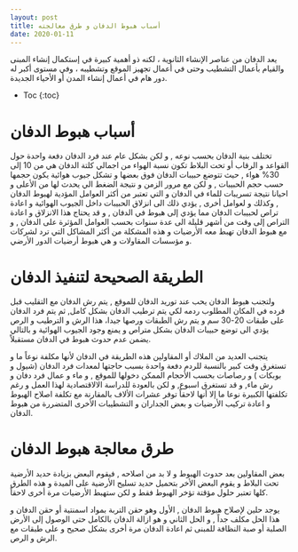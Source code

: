 ```yaml
---
layout: post
title: أسباب هبوط الدفان و طرق معالجته 
date: 2020-01-11
---
```


يعد الدفان من عناصر الإنشاء الثانوية ، لكنه ذو أهمية كبيرة في إستكمال إنشاء المبنى والقيام بأعمال التشطيب وحتى في أعمال تجهيز الموقع وتشطيبه ، وفي مستوى أكبر له دور هام في أعمال إنشاء المدن أو الأحياء الجديدة.

* Toc
{:toc}

# أسباب هبوط الدفان

تختلف بنية الدفان بحسب نوعه , و لكن بشكل عام عند فرد الدفان دفعة واحدة حول القواعد و الرقاب أو تحت البلاط تكون نسبة الهواء من اجمالي كلتة الدفان هي من 10 إلى 30% هواء , حيث تتوضع حبيبات الدفان فوق بعضها و تشكل جيوب هوائية يكون حجمها حسب حجم الحبيبات , و لكن مع مرور الزمن و نتيجة الضغط الي يحدث لها من الأعلى و احيانا نتيجة تسريبات للماء في الدفان و التي تعتبر من أكثر العوامل المؤدية لهبوط الدفان , وكذلك و لعوامل أخرى , يؤدي ذلك الى انزلاق الحبيبات داخل الجيوب الهوائية و اعادة تراص لحبيبات الدفان مما يؤدي إلى هبوط في الدفان , و قد يحتاج هذا الانزلاق و اعادة التراص إلى وقت من أشهر قليلة الى عدة سنوات بحسب العوامل المؤثرة على الدفان , و مع هبوط الدفان تهبط معه الأرضيات و هذه المشكلة من أكثر المشاكل التي ترد لشركات و مؤسسات المقاولات و هي هبوط أرضيات الدور الأرضي.

# الطريقة الصحيحة لتنفيذ الدفان

ولتجنب هبوط الدفان يحب عند توريد الدفان للموقع , يتم رش الدفان مع التقليب قبل فرده في المكان المطلوب ردمه لكي يتم ترطيب الدفان بشكل كامل, ثم يتم فرد الدفان على طبقات 20-30 سم و يتم رش الطبقات ورصها جيدا، هذا الرش و الترطيب و الرص يؤدي الى توضع حبيبات الدفان بشكل متراص و يمنع وجود الجيوب الهوائية و بالتالي يضمن عدم حدوث هبوط في الدفان مستقبلاً.

يتجنب العديد من الملاك أو المقاولين هذه الطريقة في الدفان لأنها مكلفة نوعاً ما و تستغرق وقت كبير بالنسبة للردم دفعة واحدة بسبب حاجتها لمعدات فرد الدفان  (شيول و بوبكات ) و رصاصات بحسب الأحجام الممكن دخولها للموقع , و ماء و عمال فرد دفان و رش ماء, و قد تستغرق اسبوع, و لكن بالعودة للدراسة الالاقتصادية لهذا العمل و رغم تكلفتها الكبيرة نوعا ما إلا أنها لاحقاً توفر عشرات الألاف بالمقارنة مع تكلفة اصلاح الهبوط و اعادة تركيب الأرضيات و بعض الجداران و التشطيبات الأخرى المتضررة من هبوط الدفان.

# طرق معالجة هبوط الدفان

بعض المقاولين بعد حدوث الهبوط و لا بد من اصلاحه , فيقوم البعض بزيادة حديد الأرضية تحت البلاط و يقوم البعض الأخر بتحميل حديد تسليح الأرضية على الميدة و هذه الطرق كلها تعتبر حلول مؤقتة تؤخر الهبوط فقط و لكن ستهبط الأرضيات مرة أخرى لاحقاً.

يوجد حلين لإصلاح هبوط الدفان , الأول وهو حقن التربة بمواد اسمنتية أو حقن الدفان و هذا الحل مكلف جداً , و الحل الثاني و هو ازالة الدفان بالكامل حتى الوصول إلى الأرض الصلبة أو صبة النظافة للمبنى ثم اعادة الدفان مرة أخرى بشكل صحيح و على طبقات مع الرش و الرص.





